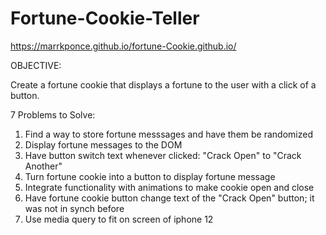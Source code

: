 # Fortune-Cookie-Teller
https://marrkponce.github.io/fortune-Cookie.github.io/

OBJECTIVE:

Create a fortune cookie that displays a fortune to the user with a click of a button.

7 Problems to Solve:

1. Find a way to store fortune messsages and have them be randomized 
2. Display fortune messages to the DOM
3. Have button switch text whenever clicked: "Crack Open" to "Crack Another"
4. Turn fortune cookie into a button to display fortune message
5. Integrate functionality with animations to make cookie open and close
6. Have fortune cookie button change text of the "Crack Open" button; it was not in synch before
7. Use media query to fit on screen of iphone 12

